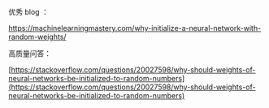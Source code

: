 优秀 blog ：

[https://machinelearningmastery.com/why-initialize-a-neural-network-with-random-weights/ ](https://machinelearningmastery.com/why-initialize-a-neural-network-with-random-weights/)

高质量问答：

[https://stackoverflow.com/questions/20027598/why-should-weights-of-neural-networks-be-initialized-to-random-numbers](https://stackoverflow.com/questions/20027598/why-should-weights-of-neural-networks-be-initialized-to-random-numbers) 

